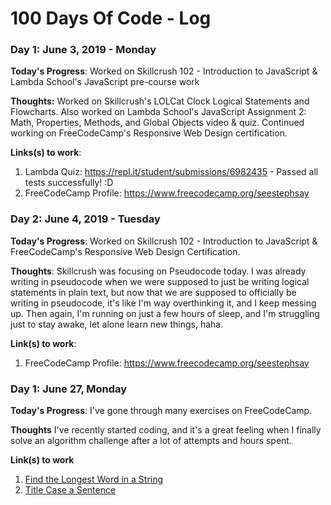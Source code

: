 # 100 Days Of Code - Log

### Day 1: June 3, 2019 - Monday


**Today's Progress**: Worked on Skillcrush 102 - Introduction to JavaScript & Lambda School's JavaScript pre-course work

**Thoughts:** Worked on Skillcrush's LOLCat Clock Logical Statements and Flowcharts. Also worked on Lambda School's JavaScript Assignment 2: Math, Properties, Methods, and Global Objects video & quiz. Continued working on FreeCodeCamp's Responsive Web Design certification.

**Links(s) to work**: 
1. Lambda Quiz: https://repl.it/student/submissions/6982435 - Passed all tests successfully! :D
2. FreeCodeCamp Profile: https://www.freecodecamp.org/seestephsay


### Day 2: June 4, 2019 - Tuesday


**Today's Progress**: Worked on Skillcrush 102 - Introduction to JavaScript & FreeCodeCamp's Responsive Web Design Certification. 

**Thoughts**: Skillcrush was focusing on Pseudocode today. I was already writing in pseudocode when we were supposed to just be writing logical statements in plain text, but now that we are supposed to officially be writing in pseudocode, it's like I'm way overthinking it, and I keep messing up. Then again, I'm running on just a few hours of sleep, and I'm struggling just to stay awake, let alone learn new things, haha. 

**Link(s) to work**: 
1. FreeCodeCamp Profile: https://www.freecodecamp.org/seestephsay



### Day 1: June 27, Monday

**Today's Progress**: I've gone through many exercises on FreeCodeCamp.

**Thoughts** I've recently started coding, and it's a great feeling when I finally solve an algorithm challenge after a lot of attempts and hours spent.

**Link(s) to work**
1. [Find the Longest Word in a String](https://www.freecodecamp.com/challenges/find-the-longest-word-in-a-string)
2. [Title Case a Sentence](https://www.freecodecamp.com/challenges/title-case-a-sentence)
